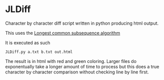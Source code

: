 # JLDiff
Character by character diff script written in python producing html output.

This uses the [Longest common subsequence algorithm](https://en.wikipedia.org/wiki/Longest_common_subsequence_problem)

It is executed as such

`JLDiff.py a.txt b.txt out.html`

The result is in html with red and green coloring.  Larger files do exponentually take a longer amount of time to process but this does a true character by character comparison without checking line by line first.
